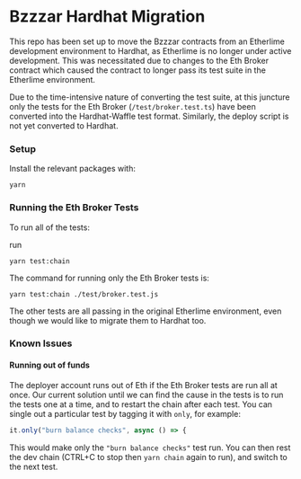 # Bzzzar Hardhat Migration

This repo has been set up to move the Bzzzar contracts from an Etherlime development environment to Hardhat, as Etherlime is no longer under active development. This was necessitated due to changes to the Eth Broker contract which caused the contract to longer pass its test suite in the Etherlime environment.

Due to the time-intensive nature of converting the test suite, at this juncture only the tests for the Eth Broker (`/test/broker.test.ts`) have been converted into the Hardhat-Waffle test format. Similarly, the deploy script is not yet converted to Hardhat.

### Setup

Install the relevant packages with:
```
yarn
```

### Running the Eth Broker Tests

To run all of the tests:

run
```
yarn test:chain
```

The command for running only the Eth Broker tests is:
```
yarn test:chain ./test/broker.test.js
```
The other tests are all passing in the original Etherlime environment, even though we would like to migrate them to Hardhat too.

### Known Issues

#### Running out of funds

The deployer account runs out of Eth if the Eth Broker tests are run all at once. Our current solution until we can find the cause in the tests is to run the tests one at a time, and to restart the chain after each test. You can single out a particular test by tagging it with `only`, for example:
```javascript
it.only("burn balance checks", async () => {
```
This would make only the `"burn balance checks"` test run. You can then rest the dev chain (CTRL+C to stop then `yarn chain` again to run), and switch to the next test.

